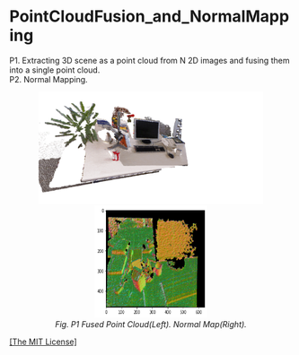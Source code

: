 <h1>PointCloudFusion_and_NormalMapping</h1>
<p>P1. Extracting 3D scene as a point cloud from N 2D images and fusing them into a single point cloud.<br>P2. Normal Mapping.</p>

<p align="center">
    <img width="400" height="200" src="https://github.com/AgamChopra/PointCloudFusion_and_NormalMapping/blob/main/images/p1_ptcloud_visualized.gif">
    <img width="200" height="200"src="https://github.com/AgamChopra/PointCloudFusion_and_NormalMapping/blob/main/images/Figure 2022-05-01 162826 (34).png">
    <br><i>Fig. P1 Fused Point Cloud(Left). Normal Map(Right).</i><br>
</p>

<p><a href="https://raw.githubusercontent.com/AgamChopra/PointCloudFusion_and_NormalMapping/main/LICENSE" target="blank">[The MIT License]</a></p>

